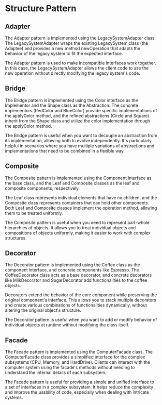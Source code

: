# Structure Pattern

## Adapter
The Adapter pattern is implemented using the LegacySystemAdapter class. The LegacySystemAdapter wraps the existing LegacySystem class (the Adaptee) and provides a new method newOperation that adapts the behavior of the legacy system to fit the expected interface.

The Adapter pattern is used to make incompatible interfaces work together. In this case, the LegacySystemAdapter allows the client code to use the new operation without directly modifying the legacy system's code.

## Bridge
The Bridge pattern is implemented using the Color interface as the Implementor and the Shape class as the Abstraction. The concrete implementors (RedColor and BlueColor) provide specific implementations of the applyColor method, and the refined abstractions (Circle and Square) inherit from the Shape class and utilize the color implementation through the applyColor method.

The Bridge pattern is useful when you want to decouple an abstraction from its implementation, allowing both to evolve independently. It's particularly helpful in scenarios where you have multiple variations of abstractions and implementations that need to be combined in a flexible way.

## Composite
The Composite pattern is implemented using the Component interface as the base class, and the Leaf and Composite classes as the leaf and composite components, respectively.

The Leaf class represents individual elements that have no children, and the Composite class represents containers that can hold other components. Both Leaf and Composite classes implement the operation method, allowing them to be treated uniformly.

The Composite pattern is useful when you need to represent part-whole hierarchies of objects. It allows you to treat individual objects and compositions of objects uniformly, making it easier to work with complex structures.

## Decorator
The Decorator pattern is implemented using the Coffee class as the component interface, and concrete components like Espresso. The CoffeeDecorator class acts as a base decorator, and concrete decorators like MilkDecorator and SugarDecorator add functionalities to the coffee objects.

Decorators extend the behavior of the core component while preserving the original component's interface. This allows you to stack multiple decorators and create various combinations of functionalities dynamically, without altering the original object's structure.

The Decorator pattern is useful when you want to add or modify behavior of individual objects at runtime without modifying the class itself.

## Facade
The Facade pattern is implemented using the ComputerFacade class. The ComputerFacade class provides a simplified interface for the complex subsystems (CPU, Memory, and HardDrive). Clients can interact with the computer system using the facade's methods without needing to understand the internal details of each subsystem.

The Facade pattern is useful for providing a simple and unified interface to a set of interfaces in a complex subsystem. It helps reduce the complexity and improve the usability of code, especially when dealing with intricate systems.